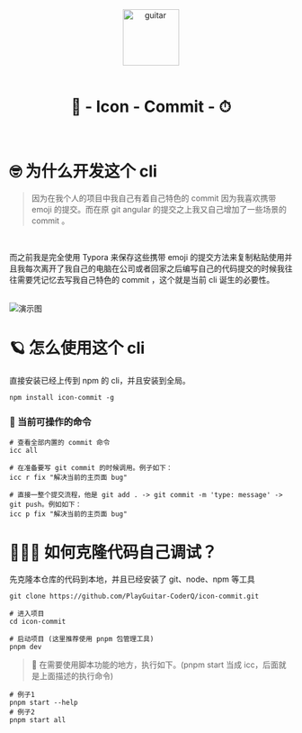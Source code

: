 <div align="center"> 
  <img alt="guitar" width="100" src="https://guitar-1305021979.cos.ap-guangzhou.myqcloud.com/uPic/commit-git.png">
  <br> <br>

  <h1> 🔋 - Icon - Commit - ⏱ </h1>
</div>
 <br> 

# 🤓 为什么开发这个 cli 

> 因为在我个人的项目中我自己有着自己特色的 commit 因为我喜欢携带 emoji 的提交。而在原 git angular 的提交之上我又自己增加了一些场景的 commit 。

<br>

而之前我是完全使用 Typora 来保存这些携带 emoji 的提交方法来复制粘贴使用并且我每次离开了我自己的电脑在公司或者回家之后编写自己的代码提交的时候我往往需要凭记忆去写我自己特色的 commit ，这个就是当前 cli 诞生的必要性。
 
<br>

<img alt="演示图" src="https://guitar-1305021979.cos.ap-guangzhou.myqcloud.com/uPic/ygxOVx.png">

 <br>

 # 🪐 怎么使用这个 cli

直接安装已经上传到 npm 的 cli，并且安装到全局。
```shell
npm install icon-commit -g
```
### 🎯 当前可操作的命令

```shell
# 查看全部内置的 commit 命令
icc all

# 在准备要写 git commit 的时候调用。例子如下：
icc r fix "解决当前的主页面 bug"

# 直接一整个提交流程，他是 git add . -> git commit -m 'type: message' -> git push。例如如下：
icc p fix "解决当前的主页面 bug"
```

# 👨🏻‍💻 如何克隆代码自己调试？

先克隆本仓库的代码到本地，并且已经安装了 git、node、npm 等工具
```shell
git clone https://github.com/PlayGuitar-CoderQ/icon-commit.git
```

```shell
# 进入项目
cd icon-commit

# 启动项目 (这里推荐使用 pnpm 包管理工具)
pnpm dev
```

> 🪬 在需要使用脚本功能的地方，执行如下。(pnpm start 当成 icc，后面就是上面描述的执行命令)

```shell
# 例子1
pnpm start --help
# 例子2
pnpm start all
```
